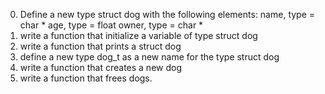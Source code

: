 0. Define a new type struct dog with the following elements:
name, type = char *
age, type = float
owner, type = char *
1. write a function that initialize a variable of type struct dog
2. write a function that prints a struct dog
3. define a new type dog_t as a new name for the type struct dog
4. write a function that creates a new dog
5. write a function that frees dogs.
